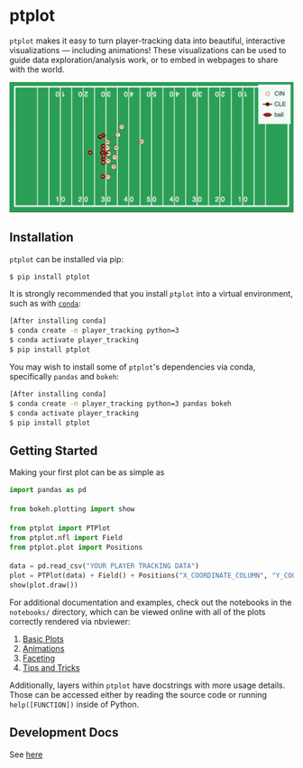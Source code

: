 # ptplot
`ptplot` makes it easy to turn player-tracking data into beautiful,
interactive visualizations — including animations! These visualizations can be used to guide
data exploration/analysis work, or to embed in webpages to share with
the world. 

![example animation](ptplot.gif)

## Installation

`ptplot` can be installed via pip:

```bash
$ pip install ptplot
```

It is strongly recommended that you install `ptplot` into a virtual
environment, such as with [`conda`](https://docs.conda.io/en/latest/):

```bash
[After installing conda]
$ conda create -n player_tracking python=3
$ conda activate player_tracking
$ pip install ptplot
```

You may wish to install some of `ptplot`'s dependencies
via conda, specifically `pandas` and `bokeh`:

```bash
[After installing conda]
$ conda create -n player_tracking python=3 pandas bokeh
$ conda activate player_tracking
$ pip install ptplot
```

## Getting Started

Making your first plot can be as simple as

```python
import pandas as pd

from bokeh.plotting import show

from ptplot import PTPlot
from ptplot.nfl import Field
from ptplot.plot import Positions

data = pd.read_csv("YOUR PLAYER TRACKING DATA")
plot = PTPlot(data) + Field() + Positions("X_COORDINATE_COLUMN", "Y_COORDINATE_COLUMN")
show(plot.draw())
```

For additional documentation and examples, check out the
notebooks in the `notebooks/` directory, which can be viewed
online with all of the plots correctly rendered via nbviewer:
1. [Basic Plots](https://nbviewer.jupyter.org/github/AndrewRook/ptplot/blob/main/notebooks/1-Basic_Plots.ipynb)
2. [Animations](https://nbviewer.jupyter.org/github/AndrewRook/ptplot/blob/main/notebooks/2-Animations.ipynb)
3. [Faceting](https://nbviewer.jupyter.org/github/AndrewRook/ptplot/blob/main/notebooks/3-Faceting.ipynb)
4. [Tips and Tricks](https://nbviewer.jupyter.org/github/AndrewRook/ptplot/blob/main/notebooks/4-Tips_and_Tricks.ipynb)

Additionally, layers within `ptplot` have docstrings with
more usage details. Those can be accessed either by reading the
source code or running `help([FUNCTION])` inside of Python. 

## Development Docs

See [here](development.md)